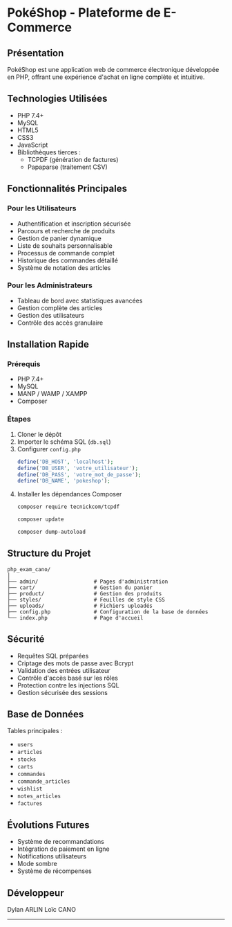 # PokéShop - Plateforme de E-Commerce

## Présentation

PokéShop est une application web de commerce électronique développée en PHP, offrant une expérience d'achat en ligne complète et intuitive.

## Technologies Utilisées

- PHP 7.4+
- MySQL
- HTML5
- CSS3
- JavaScript
- Bibliothèques tierces :
    - TCPDF (génération de factures)
    - Papaparse (traitement CSV)

## Fonctionnalités Principales

### Pour les Utilisateurs
- Authentification et inscription sécurisée
- Parcours et recherche de produits
- Gestion de panier dynamique
- Liste de souhaits personnalisable
- Processus de commande complet
- Historique des commandes détaillé
- Système de notation des articles

### Pour les Administrateurs
- Tableau de bord avec statistiques avancées
- Gestion complète des articles
- Gestion des utilisateurs
- Contrôle des accès granulaire

## Installation Rapide

### Prérequis
- PHP 7.4+
- MySQL
- MANP / WAMP / XAMPP
- Composer

### Étapes
1. Cloner le dépôt
2. Importer le schéma SQL (`db.sql`)
3. Configurer `config.php`
   ```php
   define('DB_HOST', 'localhost');
   define('DB_USER', 'votre_utilisateur');
   define('DB_PASS', 'votre_mot_de_passe');
   define('DB_NAME', 'pokeshop');
   ```
4. Installer les dépendances Composer
    ```bash
   composer require tecnickcom/tcpdf
    ```
   ```bash
   composer update
    ```
   ```bash
   composer dump-autoload 
   ```

## Structure du Projet

```
php_exam_cano/
│
├── admin/                  # Pages d'administration
├── cart/                   # Gestion du panier
├── product/                # Gestion des produits
├── styles/                 # Feuilles de style CSS
├── uploads/                # Fichiers uploadés
├── config.php              # Configuration de la base de données
└── index.php               # Page d'accueil
```

## Sécurité

- Requêtes SQL préparées
- Criptage des mots de passe avec Bcrypt
- Validation des entrées utilisateur
- Contrôle d'accès basé sur les rôles
- Protection contre les injections SQL
- Gestion sécurisée des sessions

## Base de Données

Tables principales :
- `users`
- `articles`
- `stocks`
- `carts`
- `commandes`
- `commande_articles`
- `wishlist`
- `notes_articles`
- `factures`

## Évolutions Futures

- Système de recommandations
- Intégration de paiement en ligne
- Notifications utilisateurs
- Mode sombre
- Système de récompenses

## Développeur

Dylan ARLIN
Loïc CANO

---